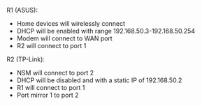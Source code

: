 


R1 (ASUS):
-	Home devices will wirelessly connect 
-	DHCP will be enabled with range 192.168.50.3-192.168.50.254
-	Modem will connect to WAN port
-	R2 will connect to port 1

R2 (TP-Link):
-	NSM will connect to port 2
-	DHCP will be disabled and with a static IP of 192.168.50.2
-	R1 will connect to port 1
-	Port mirror 1 to port 2
